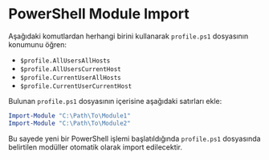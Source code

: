 ---
---

# PowerShell Module Import

Aşağıdaki komutlardan herhangi birini kullanarak `profile.ps1` dosyasının konumunu öğren:

* `$profile.AllUsersAllHosts`
* `$profile.AllUsersCurrentHost`
* `$profile.CurrentUserAllHosts`
* `$profile.CurrentUserCurrentHost`

Bulunan `profile.ps1` dosyasının içerisine aşağıdaki satırları ekle:

```powershell title="profile.ps1" linenums="1"
Import-Module "C:\Path\To\Module1"
Import-Module "C:\Path\To\Module2"
```

Bu sayede yeni bir PowerShell işlemi başlatıldığında `profile.ps1` dosyasında belirtilen modüller otomatik olarak import edilecektir.

